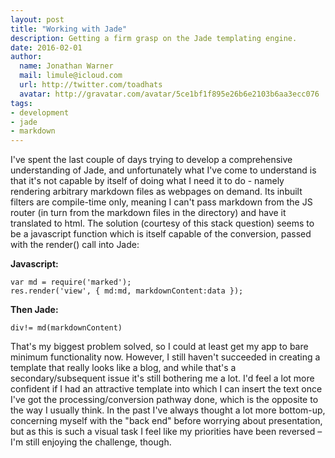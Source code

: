 ```yaml
---
layout: post
title: "Working with Jade"
description: Getting a firm grasp on the Jade templating engine.
date: 2016-02-01
author:
  name: Jonathan Warner
  mail: limule@icloud.com
  url: http://twitter.com/toadhats
  avatar: http://gravatar.com/avatar/5ce1bf1f895e26b6e2103b6aa3ecc076
tags:
- development
- jade
- markdown
---
```


I've spent the last couple of days trying to develop a comprehensive understanding of Jade, and unfortunately what I've come to understand is that it's not capable by itself of doing what I need it to do - namely rendering arbitrary markdown files as webpages on demand. Its inbuilt filters are compile-time only, meaning I can't pass markdown from the JS router (in turn from the markdown files in the directory) and have it translated to html. The solution (courtesy of this stack question) seems to be a javascript function which is itself capable of the conversion, passed with the render() call into Jade:

**Javascript:**

```
var md = require('marked');
res.render('view', { md:md, markdownContent:data });
```

**Then Jade:**

```
div!= md(markdownContent)
```
That's my biggest problem solved, so I could at least get my app to bare minimum functionality now. However, I still haven't succeeded in creating a template that really looks like a blog, and while that's a secondary/subsequent issue it's still bothering me a lot. I'd feel a lot more confident if I had an attractive template into which I can insert the text once I've got the processing/conversion pathway done, which is the opposite to the way I usually think. In the past I've always thought a lot more bottom-up, concerning myself with the "back end" before worrying about presentation, but as this is such a visual task I feel like my priorities have been reversed – I'm still enjoying the challenge, though.

